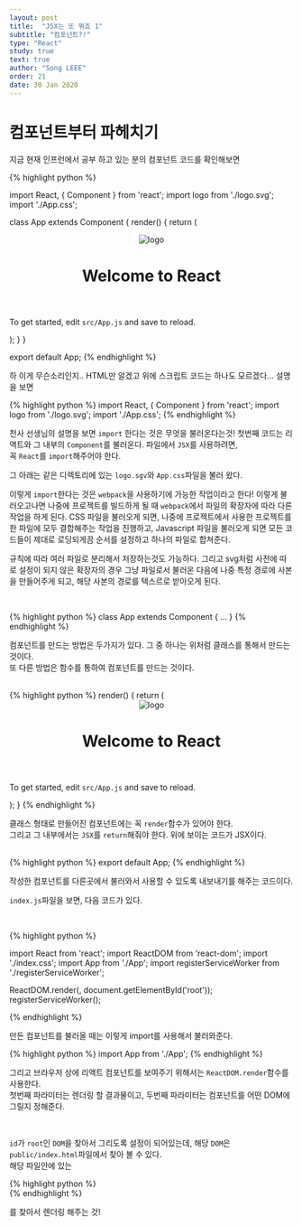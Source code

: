 ```yaml
---
layout: post
title:  "JSX는 또 뭐죠 1"
subtitle: "컴포넌트?!"
type: "React"
study: true
text: true
author: "Song LEEE"
order: 21
date: 30 Jan 2020
---
```


# 컴포넌트부터 파헤치기

<p>지금 현재 인프런에서 공부 하고 있는 분의 컴포넌트 코드를 확인해보면</p>
{% highlight python %}

import React, { Component } from 'react';
import logo from './logo.svg';
import './App.css';

class App extends Component {
  render() {
    return (
      <div className="App">
        <header className="App-header">
          <img src={logo} className="App-logo" alt="logo" />
          <h1 className="App-title">Welcome to React</h1>
        </header>
        <p className="App-intro">
          To get started, edit <code>src/App.js</code> and save to reload.
        </p>
      </div>
    );
  }
}

export default App;
{% endhighlight %}

<p>하 이게 무슨소리인지.. HTML만 알겠고 위에 스크립트 코드는 하나도 모르겠다... 설명을 보면</p>
{% highlight python %}
import React, { Component } from 'react';
import logo from './logo.svg';
import './App.css';
{% endhighlight %}
<p>천사 선생님의 설명을 보면 <code>import</code> 한다는 것은 무엇을 불러온다는것! 첫번째 코드는 리액트와 그 내부의 <code>Component</code>를 불러온다. 파일에서 <code>JSX</code>를 사용하려면,<br> 꼭 <code>React</code>를 <code>import</code>해주어야 한다.</p>

<p>그 아래는 같은 디렉토리에 있는 <code>logo.sgv</code>와 <code>App.css</code>파일을 불러 왔다.</p>
<p>이렇게 <code>import</code>한다는 것은 <code>webpack</code>을 사용하기에 가능한 작업이라고 한다! 이렇게 불러오고나면 나중에 프로젝트를 빌드하게 될 때 <code>webpack</code>에서 파일의 확장자에 따라 다른 작업을 하게 된다. CSS 파일을 불러오게 되면, 나중에 프로젝트에서 사용한 프로젝트를 한 파일에 모두 결합해주는 작업을 진행하고, Javascript 파일을 불러오게 되면 모든 코드들이 제대로 로딩되게끔 순서를 설정하고 하나의 파일로 합쳐준다.</p>
<p>규칙에 따라 여러 파일로 분리해서 저장하는것도 가능하다. 그리고 svg처럼 사전에 따로 설정이 되지 않은 확장자의 경우 그냥 파일로서 불러온 다음에 나중 특정 경로에 사본을 만들어주게 되고, 해당 사본의 경로를 텍스르로 받아오게 된다.</p>
<br>

{% highlight python %}
class App extends Component {
  ...
}
{% endhighlight %}

<p>컴포넌트를 만드는 방법은 두가지가 있다. 그 중 하나는 위처럼 클래스를 통해서 만드는 것이다. <br>
또 다른 방법은 함수를 통하여 컴포넌트를 만드는 것이다. </p>
<br>
{% highlight python %}
  render() {
    return (
      <div className="App">
        <header className="App-header">
          <img src={logo} className="App-logo" alt="logo" />
          <h1 className="App-title">Welcome to React</h1>
        </header>
        <p className="App-intro">
          To get started, edit <code>src/App.js</code> and save to reload.
        </p>
      </div>
    );
  }
{% endhighlight %}
<p>클래스 형태로 만들어진 컴포넌트에는 꼭 <code>render</code>함수가 있어야 한다.<br> 그리고 그 내부에서는 <code>JSX</code>를 <code>return</code>해줘야 한다. 위에 보이는 코드가 JSX이다.</p>
<br>
{% highlight python %}
  export default App;
{% endhighlight %}
<p>작성한 컴포넌트를 다른곳에서 불러와서 사용할 수 있도록 내보내기를 해주는 코드이다.</p>
<p><code>index.js</code>파일을 보면, 다음 코드가 있다.</p>
<br>

{% highlight python %}

import React from 'react';
import ReactDOM from 'react-dom';
import './index.css';
import App from './App';
import registerServiceWorker from './registerServiceWorker';

ReactDOM.render(<App />, document.getElementById('root'));
registerServiceWorker();

{% endhighlight %}

<p>만든 컴포넌트를 불러올 때는 이렇게 import를 사용해서 불러와준다.</p>

{% highlight python %}
  import App from './App';
{% endhighlight %}
<br>
<p>그리고 브라우저 상에 리액트 컴포넌트를 보여주기 위해서는 <code>ReactDOM.render</code>함수를 사용한다.<br>
첫번째 파라미터는 렌더링 할 결과물이고, 두번째 파라미터는 컴포넌트를 어떤 DOM에 그릴지 정해준다.</p>
<br>
<p><code>id</code>가 <code>root</code>인 <code>DOM</code>을 찾아서 그리도록 설정이 되어있는데, 해당 <code>DOM</code>은 <code>public/index.html</code>파일에서 찾아 볼 수 있다.<br>해당 파일안에 있는</p>
{% highlight python %}
  <div id="root"></div>
{% endhighlight %}
<p>를 찾아서 렌더링 해주는 것!</p>
